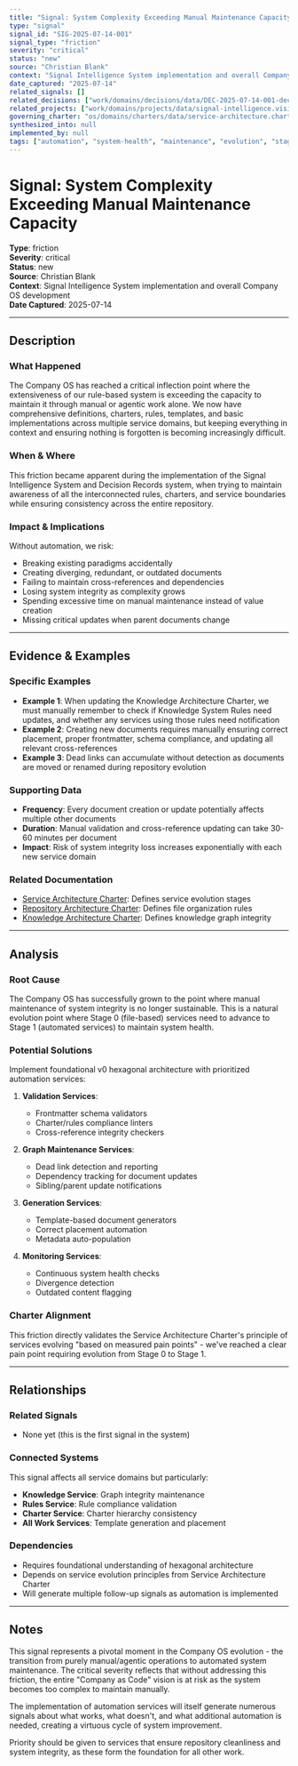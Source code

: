 ```yaml
---
title: "Signal: System Complexity Exceeding Manual Maintenance Capacity"
type: "signal"
signal_id: "SIG-2025-07-14-001"
signal_type: "friction"
severity: "critical"
status: "new"
source: "Christian Blank"
context: "Signal Intelligence System implementation and overall Company OS development"
date_captured: "2025-07-14"
related_signals: []
related_decisions: ["work/domains/decisions/data/DEC-2025-07-14-001-decision-record-structure.decision.md"]
related_projects: ["work/domains/projects/data/signal-intelligence.vision.md"]
governing_charter: "os/domains/charters/data/service-architecture.charter.md"
synthesized_into: null
implemented_by: null
tags: ["automation", "system-health", "maintenance", "evolution", "stage-1", "critical-friction", "hexagonal-architecture"]
---
```


# **Signal: System Complexity Exceeding Manual Maintenance Capacity**

**Type**: friction  
**Severity**: critical  
**Status**: new  
**Source**: Christian Blank  
**Context**: Signal Intelligence System implementation and overall Company OS development  
**Date Captured**: 2025-07-14

---

## **Description**

### **What Happened**
The Company OS has reached a critical inflection point where the extensiveness of our rule-based system is exceeding the capacity to maintain it through manual or agentic work alone. We now have comprehensive definitions, charters, rules, templates, and basic implementations across multiple service domains, but keeping everything in context and ensuring nothing is forgotten is becoming increasingly difficult.

### **When & Where**
This friction became apparent during the implementation of the Signal Intelligence System and Decision Records system, when trying to maintain awareness of all the interconnected rules, charters, and service boundaries while ensuring consistency across the entire repository.

### **Impact & Implications**
Without automation, we risk:
- Breaking existing paradigms accidentally
- Creating diverging, redundant, or outdated documents
- Failing to maintain cross-references and dependencies
- Losing system integrity as complexity grows
- Spending excessive time on manual maintenance instead of value creation
- Missing critical updates when parent documents change

---

## **Evidence & Examples**

### **Specific Examples**
- **Example 1**: When updating the Knowledge Architecture Charter, we must manually remember to check if Knowledge System Rules need updates, and whether any services using those rules need notification
- **Example 2**: Creating new documents requires manually ensuring correct placement, proper frontmatter, schema compliance, and updating all relevant cross-references
- **Example 3**: Dead links can accumulate without detection as documents are moved or renamed during repository evolution

### **Supporting Data**
- **Frequency**: Every document creation or update potentially affects multiple other documents
- **Duration**: Manual validation and cross-reference updating can take 30-60 minutes per document
- **Impact**: Risk of system integrity loss increases exponentially with each new service domain

### **Related Documentation**
- [Service Architecture Charter](../../../os/domains/charters/data/service-architecture.charter.md): Defines service evolution stages
- [Repository Architecture Charter](../../../os/domains/charters/data/repository-architecture.charter.md): Defines file organization rules
- [Knowledge Architecture Charter](../../../os/domains/charters/data/knowledge-architecture.charter.md): Defines knowledge graph integrity

---

## **Analysis**

### **Root Cause**
The Company OS has successfully grown to the point where manual maintenance of system integrity is no longer sustainable. This is a natural evolution point where Stage 0 (file-based) services need to advance to Stage 1 (automated services) to maintain system health.

### **Potential Solutions**
Implement foundational v0 hexagonal architecture with prioritized automation services:

1. **Validation Services**:
   - Frontmatter schema validators
   - Charter/rules compliance linters
   - Cross-reference integrity checkers

2. **Graph Maintenance Services**:
   - Dead link detection and reporting
   - Dependency tracking for document updates
   - Sibling/parent update notifications

3. **Generation Services**:
   - Template-based document generators
   - Correct placement automation
   - Metadata auto-population

4. **Monitoring Services**:
   - Continuous system health checks
   - Divergence detection
   - Outdated content flagging

### **Charter Alignment**
This friction directly validates the Service Architecture Charter's principle of services evolving "based on measured pain points" - we've reached a clear pain point requiring evolution from Stage 0 to Stage 1.

---

## **Relationships**

### **Related Signals**
- None yet (this is the first signal in the system)

### **Connected Systems**
This signal affects all service domains but particularly:
- **Knowledge Service**: Graph integrity maintenance
- **Rules Service**: Rule compliance validation
- **Charter Service**: Charter hierarchy consistency
- **All Work Services**: Template generation and placement

### **Dependencies**
- Requires foundational understanding of hexagonal architecture
- Depends on service evolution principles from Service Architecture Charter
- Will generate multiple follow-up signals as automation is implemented

---

## **Notes**

This signal represents a pivotal moment in the Company OS evolution - the transition from purely manual/agentic operations to automated system maintenance. The critical severity reflects that without addressing this friction, the entire "Company as Code" vision is at risk as the system becomes too complex to maintain manually.

The implementation of automation services will itself generate numerous signals about what works, what doesn't, and what additional automation is needed, creating a virtuous cycle of system improvement.

Priority should be given to services that ensure repository cleanliness and system integrity, as these form the foundation for all other work.
